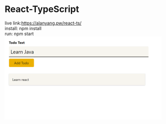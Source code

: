 # React-TypeScript
live link:https://alanyang.pw/react-ts/  
install: npm install  
run: npm start  
![Demo image](./asset/typescript%20demo.png)
 
